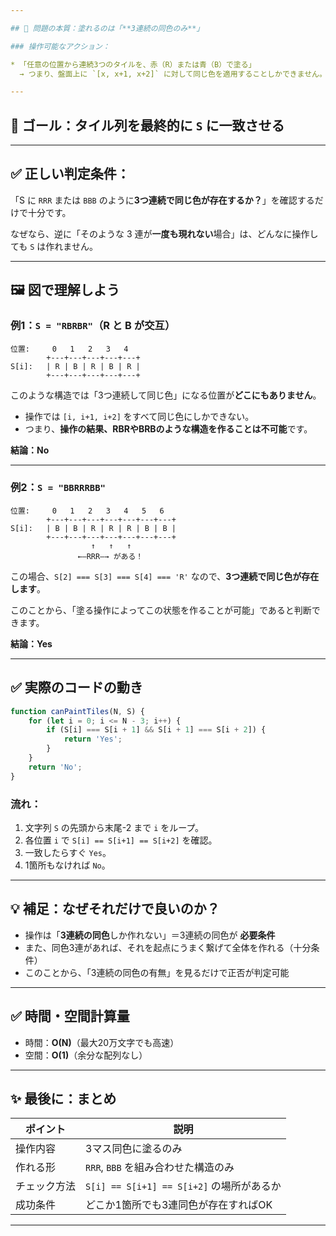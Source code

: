```yaml
---

## 🧩 問題の本質：塗れるのは「**3連続の同色のみ**」

### 操作可能なアクション：

* 「任意の位置から連続3つのタイルを、赤（R）または青（B）で塗る」
  → つまり、盤面上に `[x, x+1, x+2]` に対して同じ色を適用することしかできません。

---
```


## 🎯 ゴール：タイル列を最終的に `S` に一致させる

---

## ✅ 正しい判定条件：

「S に `RRR` または `BBB` のように**3つ連続で同じ色が存在するか？**」を確認するだけで十分です。

なぜなら、逆に「そのような 3 連が**一度も現れない**場合」は、どんなに操作しても `S` は作れません。

---

## 🖼️ 図で理解しよう

### 例1：`S = "RBRBR"`（R と B が交互）

```
位置:     0   1   2   3   4
        +---+---+---+---+---+
S[i]:   | R | B | R | B | R |
        +---+---+---+---+---+
```

このような構造では「3つ連続して同じ色」になる位置が**どこにもありません**。

- 操作では `[i, i+1, i+2]` をすべて同じ色にしかできない。
- つまり、**操作の結果、RBRやBRBのような構造を作ることは不可能**です。

**結論：No**

---

### 例2：`S = "BBRRRBB"`

```
位置:     0   1   2   3   4   5   6
        +---+---+---+---+---+---+---+
S[i]:   | B | B | R | R | R | B | B |
        +---+---+---+---+---+---+---+
                  ↑   ↑   ↑
               ←―RRR―→ がある！
```

この場合、`S[2] === S[3] === S[4] === 'R'` なので、**3つ連続で同じ色が存在します**。

このことから、「塗る操作によってこの状態を作ることが可能」であると判断できます。

**結論：Yes**

---

## ✅ 実際のコードの動き

```javascript
function canPaintTiles(N, S) {
    for (let i = 0; i <= N - 3; i++) {
        if (S[i] === S[i + 1] && S[i + 1] === S[i + 2]) {
            return 'Yes';
        }
    }
    return 'No';
}
```

### 流れ：

1. 文字列 `S` の先頭から末尾-2 まで `i` をループ。
2. 各位置 `i` で `S[i] == S[i+1] == S[i+2]` を確認。
3. 一致したらすぐ `Yes`。
4. 1箇所もなければ `No`。

---

## 💡 補足：なぜそれだけで良いのか？

- 操作は「**3連続の同色**しか作れない」＝3連続の同色が **必要条件**
- また、同色3連があれば、それを起点にうまく繋げて全体を作れる（十分条件）
- このことから、「3連続の同色の有無」を見るだけで正否が判定可能

---

## ✅ 時間・空間計算量

- 時間：**O(N)**（最大20万文字でも高速）
- 空間：**O(1)**（余分な配列なし）

---

## ✨ 最後に：まとめ

| ポイント     | 説明                                      |
| ------------ | ----------------------------------------- |
| 操作内容     | 3マス同色に塗るのみ                       |
| 作れる形     | `RRR`, `BBB` を組み合わせた構造のみ       |
| チェック方法 | `S[i] == S[i+1] == S[i+2]` の場所があるか |
| 成功条件     | どこか1箇所でも3連同色が存在すればOK      |

---

